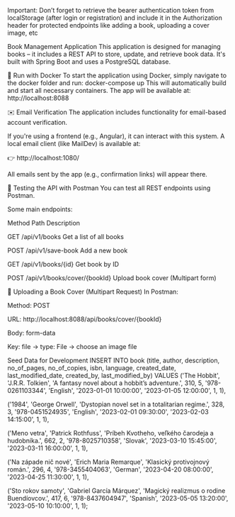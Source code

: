 Important: Don’t forget to retrieve the bearer authentication token from localStorage (after login or registration) and include it in the Authorization header for protected endpoints like adding a book, uploading a cover image, etc

Book Management Application This application is designed for managing books – it includes a REST API to store, update, and retrieve book data. It's built with Spring Boot and uses a PostgreSQL database.

🐳 Run with Docker
To start the application using Docker, simply navigate to the docker folder and run:
docker-compose up
This will automatically build and start all necessary containers. The app will be available at: http://localhost:8088

✉️ Email Verification The application includes functionality for email-based account verification.

If you're using a frontend (e.g., Angular), it can interact with this system. A local email client (like MailDev) is available at:

👉 http://localhost:1080/

All emails sent by the app (e.g., confirmation links) will appear there.

🧪 Testing the API with Postman You can test all REST endpoints using Postman.

Some main endpoints:

Method Path Description

GET /api/v1/books Get a list of all books

POST /api/v1/save-book Add a new book

GET /api/v1/books/{id} Get book by ID

POST /api/v1/books/cover/{bookId} Upload book cover (Multipart form)

📸 Uploading a Book Cover (Multipart Request) In Postman:

Method: POST

URL: http://localhost:8088/api/books/cover/{bookId}

Body: form-data

Key: file → type: File → choose an image file

Seed Data for Development INSERT INTO book (title, author, description, no_of_pages, no_of_copies, isbn, language, created_date, last_modified_date, created_by, last_modified_by) VALUES ('The Hobbit', 'J.R.R. Tolkien', 'A fantasy novel about a hobbit’s adventure.', 310, 5, '978-0261103344', 'English', '2023-01-01 10:00:00', '2023-01-05 12:00:00', 1, 1),

('1984', 'George Orwell', 'Dystopian novel set in a totalitarian regime.', 328, 3, '978-0451524935', 'English', '2023-02-01 09:30:00', '2023-02-03 14:15:00', 1, 1),

('Meno vetra', 'Patrick Rothfuss', 'Príbeh Kvotheho, veľkého čarodeja a hudobníka.', 662, 2, '978-8025710358', 'Slovak', '2023-03-10 15:45:00', '2023-03-11 16:00:00', 1, 1),

('Na západe nič nové', 'Erich Maria Remarque', 'Klasický protivojnový román.', 296, 4, '978-3455404063', 'German', '2023-04-20 08:00:00', '2023-04-25 11:30:00', 1, 1),

('Sto rokov samoty', 'Gabriel García Márquez', 'Magický realizmus o rodine Buendíovcov.', 417, 6, '978-8437604947', 'Spanish', '2023-05-05 13:20:00', '2023-05-10 10:10:00', 1, 1);
